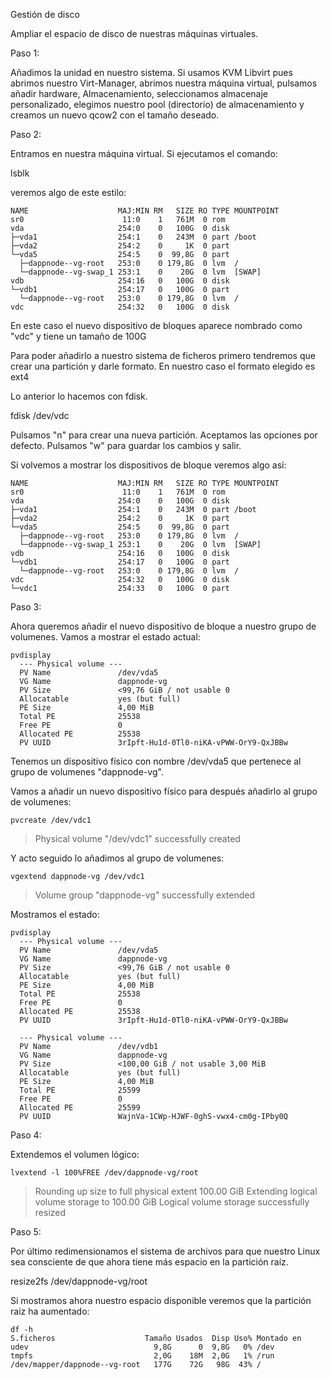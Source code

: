 Gestión de disco

Ampliar el espacio de disco de nuestras máquinas virtuales.

Paso 1:

Añadimos la unidad en nuestro sistema. Si usamos KVM Libvirt pues abrimos nuestro Virt-Manager, abrimos nuestra máquina virtual, pulsamos añadir hardware, Almacenamiento, seleccionamos almacenaje personalizado, elegimos nuestro pool (directorio) de almacenamiento y creamos un nuevo qcow2 con el tamaño deseado.

Paso 2:

Entramos en nuestra máquina virtual. Si ejecutamos el comando:

lsblk

veremos algo de este estilo:
```
NAME                    MAJ:MIN RM   SIZE RO TYPE MOUNTPOINT
sr0                      11:0    1   761M  0 rom  
vda                     254:0    0   100G  0 disk 
├─vda1                  254:1    0   243M  0 part /boot
├─vda2                  254:2    0     1K  0 part 
└─vda5                  254:5    0  99,8G  0 part 
  ├─dappnode--vg-root   253:0    0 179,8G  0 lvm  /
  └─dappnode--vg-swap_1 253:1    0    20G  0 lvm  [SWAP]
vdb                     254:16   0   100G  0 disk 
└─vdb1                  254:17   0   100G  0 part 
  └─dappnode--vg-root   253:0    0 179,8G  0 lvm  /
vdc                     254:32   0   100G  0 disk 
```
En este caso el nuevo dispositivo de bloques aparece nombrado como "vdc" y tiene un tamaño de 100G

Para poder añadirlo a nuestro sistema de ficheros primero tendremos que crear una partición y darle formato. En nuestro caso el formato elegido es ext4

Lo anterior lo hacemos con fdisk.

fdisk /dev/vdc

Pulsamos "n" para crear una nueva partición. Aceptamos las opciones por defecto.
Pulsamos "w" para guardar los cambios y salir.

Si volvemos a mostrar los dispositivos de bloque veremos algo así:

```
NAME                    MAJ:MIN RM   SIZE RO TYPE MOUNTPOINT
sr0                      11:0    1   761M  0 rom
vda                     254:0    0   100G  0 disk
├─vda1                  254:1    0   243M  0 part /boot
├─vda2                  254:2    0     1K  0 part
└─vda5                  254:5    0  99,8G  0 part
  ├─dappnode--vg-root   253:0    0 179,8G  0 lvm  /
  └─dappnode--vg-swap_1 253:1    0    20G  0 lvm  [SWAP]
vdb                     254:16   0   100G  0 disk
└─vdb1                  254:17   0   100G  0 part
  └─dappnode--vg-root   253:0    0 179,8G  0 lvm  /
vdc                     254:32   0   100G  0 disk
└─vdc1                  254:33   0   100G  0 part
```

Paso 3:

Ahora queremos añadir el nuevo dispositivo de bloque a nuestro grupo de volumenes. Vamos a mostrar el estado actual:

```
pvdisplay 
  --- Physical volume ---
  PV Name               /dev/vda5
  VG Name               dappnode-vg
  PV Size               <99,76 GiB / not usable 0   
  Allocatable           yes (but full)
  PE Size               4,00 MiB
  Total PE              25538
  Free PE               0
  Allocated PE          25538
  PV UUID               3rIpft-Hu1d-0Tl0-niKA-vPWW-OrY9-QxJBBw
```

Tenemos un dispositivo físico con nombre /dev/vda5 que pertenece al grupo de volumenes "dappnode-vg".

Vamos a añadir un nuevo dispositivo físico para después añadirlo al grupo de volumenes:

```
pvcreate /dev/vdc1
```

> Physical volume "/dev/vdc1" successfully created

Y acto seguido lo añadimos al grupo de volumenes:

```
vgextend dappnode-vg /dev/vdc1
```

 > Volume group "dappnode-vg" successfully extended

Mostramos el estado:

```
pvdisplay 
  --- Physical volume ---
  PV Name               /dev/vda5
  VG Name               dappnode-vg
  PV Size               <99,76 GiB / not usable 0   
  Allocatable           yes (but full)
  PE Size               4,00 MiB
  Total PE              25538
  Free PE               0
  Allocated PE          25538
  PV UUID               3rIpft-Hu1d-0Tl0-niKA-vPWW-OrY9-QxJBBw
   
  --- Physical volume ---
  PV Name               /dev/vdb1
  VG Name               dappnode-vg
  PV Size               <100,00 GiB / not usable 3,00 MiB
  Allocatable           yes (but full)
  PE Size               4,00 MiB
  Total PE              25599
  Free PE               0
  Allocated PE          25599
  PV UUID               WajnVa-1CWp-HJWF-0ghS-vwx4-cm0g-IPby0Q
```

Paso 4:

Extendemos el volumen lógico:

```
lvextend -l 100%FREE /dev/dappnode-vg/root
```

> Rounding up size to full physical extent 100.00 GiB
  Extending logical volume storage to 100.00 GiB
  Logical volume storage successfully resized


Paso 5:

Por último redimensionamos el sistema de archivos para que nuestro Linux sea consciente de que ahora tiene más espacio en la partición raíz.

resize2fs /dev/dappnode-vg/root

Si mostramos ahora nuestro espacio disponible veremos que la partición raiz ha aumentado:

```
df -h
S.ficheros                    Tamaño Usados  Disp Uso% Montado en
udev                            9,8G      0  9,8G   0% /dev
tmpfs                           2,0G    18M  2,0G   1% /run
/dev/mapper/dappnode--vg-root   177G    72G   98G  43% /
```































